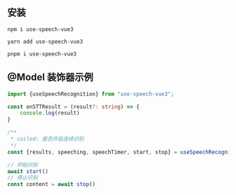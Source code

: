 ## 安装
```shell
npm i use-speech-vue3
```
```shell
yarn add use-speech-vue3
```
```shell
pnpm i use-speech-vue3
```
## @Model 装饰器示例

```typescript
import {useSpeechRecognition} from "use-speech-vue3";

const onSTTResult = (result?: string) => {
    console.log(result)
}

/**
 * coiled: 是否开启连续识别
 */
const {results, speeching, speechTimer, start, stop} = useSpeechRecognition({ onresult: onSTTResult, coiled: true })

// 开始识别
await start()
// 停止识别
const content = await stop()
```